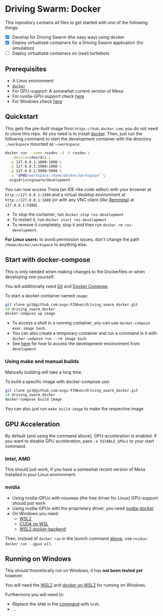 # Driving Swarm: Docker

This repository contains all files to get started with one of the following things:

- [x] Develop for Driving Swarm (the easy way) using docker
- [x] Deploy virtualized containers for a Driving Swarm application (for simulation)
- [ ] Deploy virtualized containers on (real) turtlebots

## Prerequisites

- A Linux environment
- [`docker`](https://docs.docker.com/engine/install/)
- For GPU-support: A somewhat current version of Mesa
- For nvidia-GPU-support check [here](#nvidia)
- For Windows check [here](#running-on-windows)

## Quickstart

This gets the pre-built image from `https://hub.docker.com`, you do not need to clone this repo.
All you need is to install [docker](https://docs.docker.com/engine/install/).
Then, just run the following command to start the development container with the directory `./workspace` mounted as `~/workspace`:

```bash
docker run --name rosdev -d -h rosdev \
  --device=/dev/dri \
  -p 127.0.0.1:1800:1800 \
  -p 127.0.0.1:1900:1900 \
  -p 127.0.0.1:5900:5900 \
  -v "$PWD/workspace:/home/docker/workspace" \
  ovgudrivingswarm/development
```

You can now access Theia (an IDE-like code editor) with your browser at `http://127.0.0.1:1900`
and a virtual desktop environment at `http://127.0.0.1:1800` (or with any VNC client (like [Remmina](https://remmina.org/)) at `127.0.0.1:5900`).

- To stop the container, run `docker stop ros-development`
- To restart it, run `docker start ros-development`
- To remove it completely, stop it and then run `docker rm ros-development`.

**For Linux users:** to avoid permission issues, don't change the path `/home/docker/workspace` to anything else.

## Start with docker-compose

This is only needed when making changes to the Dockerfiles or when developing one yourself.

You will additionally need [Git](https://git-scm.com/downloads) and [Docker Compose](https://docs.docker.com/compose/install/).

To start a docker-container named `image`:
```bash
git clone git@github.com:ovgu-FINken/driving_swarm_docker.git
cd driving_swarm_docker
docker-compose up image
```

- To access a shell in a running container, you can use `docker-compose exec image bash`.
- You can also create a temporary container and run a command in it with `docker-compose run --rm image bash`
- See [here](#quickstart) for how to access the development-environment from `development`

### Using make and manual builds

Manually building will take a long time.

To build a specific image with docker-compose use:

```bash
git clone git@github.com:ovgu-FINken/driving_swarm_docker.git
cd driving_swarm_docker
docker-compose build image
```

You can also just run `make build-image` to make the respective image.

## GPU Acceleration

By default (and using the command above), GPU-acceleration is enabled.
If you want to disable GPU acceleration, pass `-e DISABLE_GPU=1` to your start command.

### Intel, AMD

This should just work, if you have a somewhat recent version of Mesa installed in your Linux environment.

### nvidia

- Using nvidia-GPUs with nouveau (the free driver for Linux) GPU-support should just work
- Using nvidia-GPUs with the proprietary driver, you need [nvidia-docker](https://docs.nvidia.com/datacenter/cloud-native/container-toolkit/install-guide.html#docker)
- On Windows you need:
  - [WSL2](https://docs.microsoft.com/de-de/windows/wsl/install-win10)
  - [CUDA on WSL](https://developer.nvidia.com/cuda/wsl)
  - [WSL2 docker-backend](https://docs.docker.com/docker-for-windows/wsl/)

Then, instead of `docker run` in the launch command [above](#quickstart), use `nvidia-docker run --gpus all`.

## Running on Windows
This should theoretically run on Windows, it has **not been tested yet** however.

You will need the [WSL2](https://docs.microsoft.com/de-de/windows/wsl/install-win10) and [docker on WSL2](https://docs.docker.com/docker-for-windows/wsl/) for running on Windows.

Furthermore you will need to:
- Replace the `$PWD` in the [command](#quickstart) with `%cd%`
- ...

